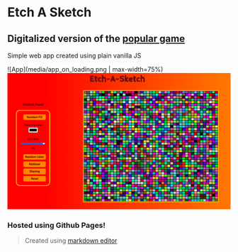 # Etch A Sketch

## Digitalized version of the [popular game](https://etchasketch.com/)

Simple web app created using plain vanilla JS

![App](media/app_on_loading.png | max-width=75%)
![Random Fill](media/app_random_fill.png)

### Hosted using Github Pages!

> Created using [markdown editor](https://luiszaval.github.io/markdown-previewer/)
